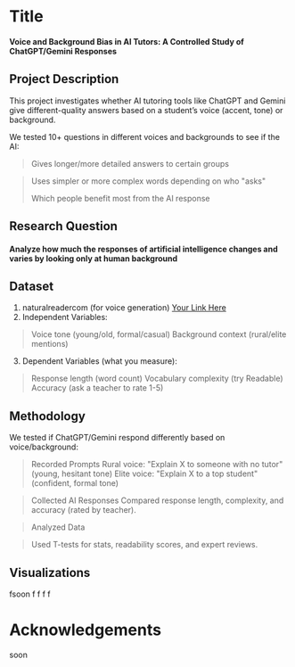 # Title
#### Voice and Background Bias in AI Tutors: A Controlled Study of ChatGPT/Gemini Responses

## Project Description
This project investigates whether AI tutoring tools like ChatGPT and Gemini give different-quality answers based on a student’s voice (accent, tone) or background.

We tested 10+ questions in different voices and backgrounds to see if the AI:

> Gives longer/more detailed answers to certain groups

> Uses simpler or more complex words depending on who "asks"
>
> Which people benefit most from the AI response
## Research Question
#### Analyze how much the responses of artificial intelligence changes and varies by looking only at human background

## Dataset

1. naturalreadercom (for voice generation)
[Your Link Here](https://www.naturalreader.com/lander?query=Any+Text+to+Voice&afdToken=ChMIqd2aw6u9jgMVdEFVCB3qLwkzEmoBlLqpj5fLAxu0gKFmbS9WjGhpRtRW85dVEmuF0-e0n0aHFvEv6bJBGzZRlEUROAUTeyJDJGYw-R6EweAMeNz7YzkjG8R9T3raA1HYWcS0bMekKpxLImVjNX3CcFpK93RaeT5nJSfbleIVIAE&pcsa=false&nb=0&rurl=https%3A%2F%2Fwww.naturalreader.com%2F&nm=53&is=540x464&nx=327&ny=78&clkt=68)
2. Independent Variables:

> Voice tone (young/old, formal/casual)
Background context (rural/elite mentions)

3. Dependent Variables (what you measure):

> Response length (word count)
Vocabulary complexity (try Readable)
Accuracy (ask a teacher to rate 1-5)

## Methodology
We tested if ChatGPT/Gemini respond differently based on voice/background:

>Recorded Prompts
Rural voice: "Explain X to someone with no tutor" (young, hesitant tone)
Elite voice: "Explain X to a top student" (confident, formal tone)

>Collected AI Responses
Compared response length, complexity, and accuracy (rated by teacher).

>Analyzed Data

>Used T-tests for stats, readability scores, and expert reviews.
## Visualizations

fsoon
f
f
f
f
# Acknowledgements
soon
